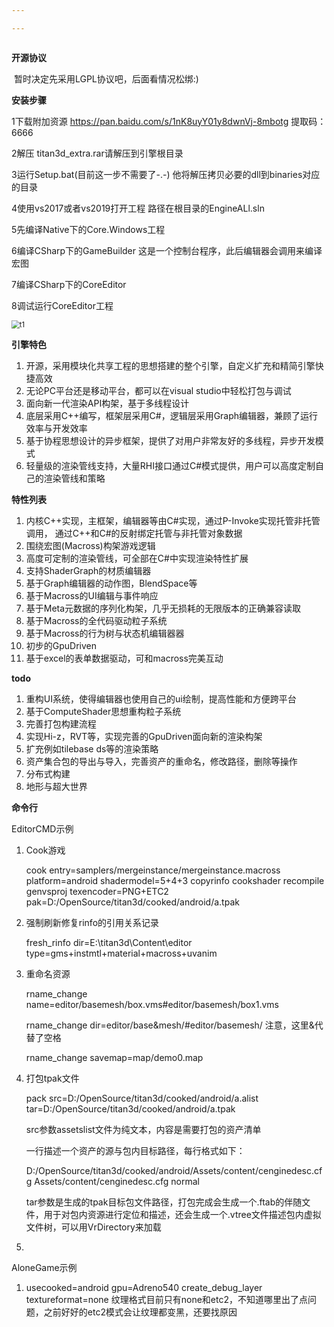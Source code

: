 ```yaml
---

---
```


```

```

**开源协议**

​	暂时决定先采用LGPL协议吧，后面看情况松绑:)

**安装步骤**

1下载附加资源
	https://pan.baidu.com/s/1nK8uyY01y8dwnVj-8mbotg 提取码：6666 

2解压
	titan3d_extra.rar请解压到引擎根目录

3运行Setup.bat(目前这一步不需要了-.-)
	他将解压拷贝必要的dll到binaries对应的目录

4使用vs2017或者vs2019打开工程
	路径在根目录的EngineALl.sln

5先编译Native下的Core.Windows工程

6编译CSharp下的GameBuilder
	这是一个控制台程序，此后编辑器会调用来编译宏图

7编译CSharp下的CoreEditor

8调试运行CoreEditor工程

<img src="https://github.com/johnson3d/titan3d/blob/master/document/pic/t1.png" alt="t1" style="zoom: 80%;" />

**引擎特色**

1. 开源，采用模块化共享工程的思想搭建的整个引擎，自定义扩充和精简引擎快捷高效
2. 无论PC平台还是移动平台，都可以在visual studio中轻松打包与调试
3. 面向新一代渲染API构架，基于多线程设计
4. 底层采用C++编写，框架层采用C#，逻辑层采用Graph编辑器，兼顾了运行效率与开发效率
5. 基于协程思想设计的异步框架，提供了对用户非常友好的多线程，异步开发模式
6. 轻量级的渲染管线支持，大量RHI接口通过C#模式提供，用户可以高度定制自己的渲染管线和策略

**特性列表**

1. 内核C++实现，主框架，编辑器等由C#实现，通过P-Invoke实现托管非托管调用， 通过C++和C#的反射绑定托管与非托管对象数据
3. 围绕宏图(Macross)构架游戏逻辑
4. 高度可定制的渲染管线，可全部在C#中实现渲染特性扩展
5. 支持ShaderGraph的材质编辑器
6. 基于Graph编辑器的动作图，BlendSpace等
7. 基于Macross的UI编辑与事件响应
8. 基于Meta元数据的序列化构架，几乎无损耗的无限版本的正确兼容读取
9. 基于Macross的全代码驱动粒子系统
10. 基于Macross的行为树与状态机编辑器器
11. 初步的GpuDriven
12. 基于excel的表单数据驱动，可和macross完美互动

**todo**

1. 重构UI系统，使得编辑器也使用自己的ui绘制，提高性能和方便跨平台
2. 基于ComputeShader思想重构粒子系统
3. 完善打包构建流程
4. 实现Hi-z，RVT等，实现完善的GpuDriven面向新的渲染构架
5. 扩充例如tilebase ds等的渲染策略
6. 资产集合包的导出与导入，完善资产的重命名，修改路径，删除等操作
7. 分布式构建
8. 地形与超大世界

**命令行**

EditorCMD示例

1. Cook游戏

   cook entry=samplers/mergeinstance/mergeinstance.macross platform=android shadermodel=5+4+3 copyrinfo cookshader recompile genvsproj texencoder=PNG+ETC2 pak=D:/OpenSource/titan3d/cooked/android/a.tpak

2. 强制刷新修复rinfo的引用关系记录

   fresh_rinfo dir=E:\titan3d\Content\editor  type=gms+instmtl+material+macross+uvanim

3. 重命名资源

   rname_change  name=editor/basemesh/box.vms#editor/basemesh/box1.vms

   rname_change  dir=editor/base&mesh/#editor/basemesh/ 注意，这里&代替了空格

   rname_change  savemap=map/demo0.map

4. 打包tpak文件

   pack src=D:/OpenSource/titan3d/cooked/android/a.alist tar=D:/OpenSource/titan3d/cooked/android/a.tpak

   src参数assetslist文件为纯文本，内容是需要打包的资产清单

   一行描述一个资产的源与包内目标路径，每行格式如下：

   D:/OpenSource/titan3d/cooked/android/Assets/content/cenginedesc.cfg Assets/content/cenginedesc.cfg normal

   tar参数是生成的tpak目标包文件路径，打包完成会生成一个.ftab的伴随文件，用于对包内资源进行定位和描述，还会生成一个.vtree文件描述包内虚拟文件树，可以用VrDirectory来加载

5. 

AloneGame示例

1. usecooked=android gpu=Adreno540 create_debug_layer textureformat=none 纹理格式目前只有none和etc2，不知道哪里出了点问题，之前好好的etc2模式会让纹理都变黑，还要找原因